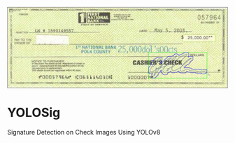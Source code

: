 <p align="center">
  <img src="/X_002_with_bb.jpeg" width="650" align="center">
</p>

# YOLOSig
Signature Detection on Check Images Using YOLOv8
